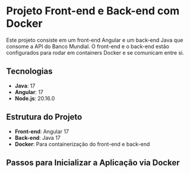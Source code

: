 # Projeto Front-end e Back-end com Docker

Este projeto consiste em um front-end Angular e um back-end Java que consome a API do Banco Mundial. O front-end e o back-end estão configurados para rodar em containers Docker e se comunicam entre si.

## Tecnologias

- **Java**: 17
- **Angular**: 17
- **Node.js**: 20.16.0

## Estrutura do Projeto

- **Front-end**: Angular 17
- **Back-end**: Java 17
- **Docker**: Para containerização do front-end e back-end

## Passos para Inicializar a Aplicação via Docker
